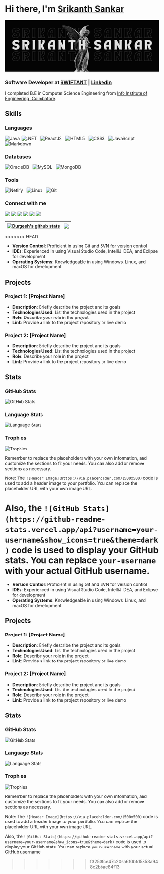 
# **Hi there, I'm [Srikanth Sankar](https://srikanthsankar.netlify.app/)**


![Profile Head](https://github.com/srikanth-io/srikanth-io/blob/master/Github%20Header.png)

### **Software Developer at [SWIFTANT](www.swiftant.com) | [Linkedin](https://www.linkedin.com/in/srikanth-io/)**

I completed B.E in Computer Science Engineering from [Info Institute of Engineering, Coimbatore](https://www.infoengg.com/).

## **Skills**

### **Languages**

![Java](https://img.shields.io/badge/Java-ED8B00?style=for-the-badge&logo=java&logoColor=white)&nbsp;       ![.NET](https://img.shields.io/badge/.NET-5C2D91?style=for-the-badge&logo=.net&logoColor=white) &nbsp;        ![ReactJS](https://img.shields.io/badge/React-20232A?style=for-the-badge&logo=react&logoColor=61DAFB)    &nbsp;   ![HTML5](https://img.shields.io/badge/HTML5-E34F26?style=for-the-badge&logo=html5&logoColor=white)     &nbsp;  ![CSS3](https://img.shields.io/badge/CSS3-1572B6?style=for-the-badge&logo=css3&logoColor=white)     &nbsp;  ![JavaScript](https://img.shields.io/badge/JavaScript-323330?style=for-the-badge&logo=javascript&logoColor=F7DF1E) &nbsp; ![Markdown](https://img.shields.io/badge/markdown-%23000000.svg?style=for-the-badge&logo=markdown&logoColor=white) &nbsp;

### **Databases**

![OracleDB](https://img.shields.io/badge/OracleDB-1572B6?style=for-the-badge&logo=oracledb&logoColor=F7DF1E)    &nbsp;    ![MySQL](https://img.shields.io/badge/MySQL-00000F?style=for-the-badge&logo=mysql&logoColor=white)   &nbsp;     ![MongoDB](https://img.shields.io/badge/MongoDB-4EA94B?style=for-the-badge&logo=mongodb&logoColor=white)      &nbsp;

### **Tools**

  ![Netlify](https://img.shields.io/badge/Netlify-00C7B7?style=for-the-badge&logo=netlify&logoColor=white) &nbsp;  ![Linux](https://img.shields.io/badge/Linux-FCC624?style=for-the-badge&logo=linux&logoColor=black) &nbsp; ![Git](https://img.shields.io/badge/GIT-E44C30?style=for-the-badge&logo=git&logoColor=white)&nbsp;

### **Connect with me**

<p align = "center">

[<img src="https://img.shields.io/badge/kaggle-%2312100E.svg?&style=for-the-badge&logo=kaggle&logoColor=white&color=black" />](https://www.kaggle.com/themlphdstudent)
[<img src ="https://img.shields.io/badge/website-%23.svg?&style=for-the-badge&logo=www&logoColor=white%22&color=black">](https://durgeshsamariya.github.io)
[<img src="https://img.shields.io/badge/twitter-%231DA1F2.svg?&style=for-the-badge&logo=twitter&logoColor=white&color=black" />](https://twitter.com/themlphdstudent) 
[<img src="https://img.shields.io/badge/linkedin-%2312100E.svg?&style=for-the-badge&logo=linkedin&logoColor=white&color=black" />](https://www.linkedin.com/in/durgeshsamariya/)
[<img src="https://img.shields.io/badge/medium-%2312100E.svg?&style=for-the-badge&logo=medium&logoColor=white&color=black" />](https://medium.com/@themlphdstudent)
[<img src="https://img.shields.io/badge/instagram-%2312100E.svg?&style=for-the-badge&logo=instagram&logoColor=white&color=black" />](https://instagram.com/themlphdstudent)
</p>

| <a href="https://github.com/anuraghazra/github-readme-stats"><img align="center" src="https://github-readme-stats.vercel.app/api?username=durgeshsamariya&show_icons=true&include_all_commits=true&theme=buefy&hide_border=true" alt="Durgesh's github stats" /></a> | <a href="https://github.com/anuraghazra/github-readme-stats"><img align="center" src="https://github-readme-stats.vercel.app/api/top-langs/?username=durgeshsamariya&layout=compact&theme=buefy&hide_border=true" /></a> |
| ------------- | ------------- |

<<<<<<< HEAD

* **Version Control**: Proficient in using Git and SVN for version control
* **IDEs**: Experienced in using Visual Studio Code, IntelliJ IDEA, and Eclipse for development
* **Operating Systems**: Knowledgeable in using Windows, Linux, and macOS for development

## **Projects**

### **Project 1: [Project Name]**

* **Description**: Briefly describe the project and its goals
* **Technologies Used**: List the technologies used in the project
* **Role**: Describe your role in the project
* **Link**: Provide a link to the project repository or live demo

### **Project 2: [Project Name]**

* **Description**: Briefly describe the project and its goals
* **Technologies Used**: List the technologies used in the project
* **Role**: Describe your role in the project
* **Link**: Provide a link to the project repository or live demo

## **Stats**

### **GitHub Stats**

![GitHub Stats](https://github-readme-stats.vercel.app/api?username=your-username&show_icons=true&theme=dark)

### **Language Stats**

![Language Stats](https://github-readme-stats.vercel.app/api/top-langs/?username=your-username&theme=dark)

### **Trophies**

![Trophies](https://github-profile-trophy.vercel.app/?username=your-username&theme=dark)

Remember to replace the placeholders with your own information, and customize the sections to fit your needs. You can also add or remove sections as necessary.

Note: The `![Header Image](https://via.placeholder.com/1500x500)` code is used to add a header image to your portfolio. You can replace the placeholder URL with your own image URL.

Also, the `![GitHub Stats](https://github-readme-stats.vercel.app/api?username=your-username&show_icons=true&theme=dark)` code is used to display your GitHub stats. You can replace `your-username` with your actual GitHub username.
======================================================================================================================================================================================================================================

* **Version Control**: Proficient in using Git and SVN for version control
* **IDEs**: Experienced in using Visual Studio Code, IntelliJ IDEA, and Eclipse for development
* **Operating Systems**: Knowledgeable in using Windows, Linux, and macOS for development

## **Projects**

### **Project 1: [Project Name]**

* **Description**: Briefly describe the project and its goals
* **Technologies Used**: List the technologies used in the project
* **Role**: Describe your role in the project
* **Link**: Provide a link to the project repository or live demo

### **Project 2: [Project Name]**

* **Description**: Briefly describe the project and its goals
* **Technologies Used**: List the technologies used in the project
* **Role**: Describe your role in the project
* **Link**: Provide a link to the project repository or live demo

## **Stats**

### **GitHub Stats**

![GitHub Stats](https://github-readme-stats.vercel.app/api?username=your-username&show_icons=true&theme=dark)

### **Language Stats**

![Language Stats](https://github-readme-stats.vercel.app/api/top-langs/?username=your-username&theme=dark)

### **Trophies**

![Trophies](https://github-profile-trophy.vercel.app/?username=your-username&theme=dark)

Remember to replace the placeholders with your own information, and customize the sections to fit your needs. You can also add or remove sections as necessary.

Note: The `![Header Image](https://via.placeholder.com/1500x500)` code is used to add a header image to your portfolio. You can replace the placeholder URL with your own image URL.

Also, the `![GitHub Stats](https://github-readme-stats.vercel.app/api?username=your-username&show_icons=true&theme=dark)` code is used to display your GitHub stats. You can replace `your-username` with your actual GitHub username.

>>>>>>> f3253fce47c20ea6f0bfd5853a948c2bbae84f13
>>>>>>>
>>>>>>
>>>>>
>>>>
>>>
>>
